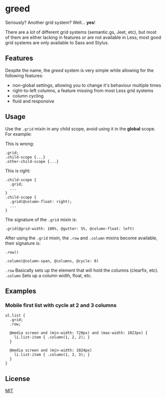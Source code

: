 # greed

Seriously? Another grid system? Well... **yes**!

There are a *lot* of different grid systems (semantic.gs, Jeet, etc), but most of them
are either lacking in features or are not available in Less; most good grid systems are
only available to Sass and Stylus.

## Features

Despite the name, the *greed* system is very simple while allowing for the following features:

* non-global settings, allowing you to change it's behaviour multiple times
* right-to-left columns, a feature missing from most Less grid systems
* column cycling
* fluid and responsive

## Usage

Use the `.grid` mixin in any child scope, avoid using it in the **global** scope. For example:

This is wrong:
```less
.grid;
.child-scope {...}
.other-child-scope {...}
```

This is right:
```less
.child-scope {
  .grid;
  ...
}
.child-scope {
  .grid(@column-float: right);
  ...
}
```

The signature of the `.grid` mixin is:

```less
.grid(@grid-width: 100%, @gutter: 5%, @column-float: left)
```

After using the `.grid` mixin, the `.row` and `.column` mixins become available, their signature is:

```less
.row()
```

```less
.column(@column-span, @columns, @cycle: 0)
```

`.row` Basically sets up the element that will hold the columns (clearfix, etc).
`.column` Sets up a column width, float, etc.

## Examples

### Mobile first list with cycle at 2 and 3 columns

```less
ul.list {
  .grid;
  .row;

  @media screen and (min-width: 720px) and (max-width: 1023px) {
    li.list-item { .column(1, 2, 2); }
  }

  @media screen and (min-width: 1024px)
    li.list-item { .column(1, 3, 3); }
  }
}
```

## License

[MIT](https://github.com/DanielRS/greed/master/LICENSE)
